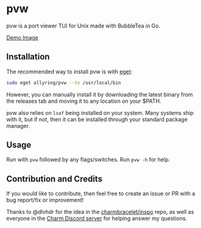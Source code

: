 # pvw
pvw is a port viewer TUI for Unix made with BubbleTea in Go.  

[Demo Image](example.png)  

## Installation
The recommended way to install pvw is with [eget](https://github.com/zyedidia/eget):
```bash
sudo eget allyring/pvw --to /usr/local/bin
``` 

However, you can manually install it by downloading the latest binary from the releases tab
and moving it to any location on your $PATH.

pvw also relies on `lsof` being installed on your system. Many systems ship with it, but if not, then it can be
installed through your standard package manager.

## Usage
Run with `pvw` followed by any flags/switches. Run `pvw -h` for help.

## Contribution and Credits
If you would like to contribute, then feel free to create an issue or PR with a bug report/fix or improvement!

Thanks to @dlvhdr for the idea in the [charmbracelet/inspo](https://github.com/charmbracelet/inspo) repo, as well as
everyone in the [Charm Discord server](https://charm.sh/chat) for helping answer my questions.

